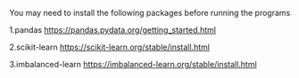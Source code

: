 You may need to install the following packages before running the programs 

1.pandas
https://pandas.pydata.org/getting_started.html

2.scikit-learn
https://scikit-learn.org/stable/install.html

3.imbalanced-learn
https://imbalanced-learn.org/stable/install.html

